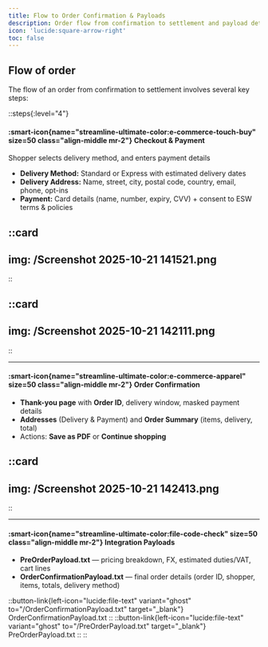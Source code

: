 ```yaml
---
title: Flow to Order Confirmation & Payloads
description: Order flow from confirmation to settlement and payload details
icon: 'lucide:square-arrow-right'
toc: false
---
```


## Flow of order

The flow of an order from confirmation to settlement involves several key steps:

::steps{:level="4"}

#### :smart-icon{name="streamline-ultimate-color:e-commerce-touch-buy" size=50 class="align-middle mr-2"} Checkout & Payment

Shopper selects delivery method, and enters payment details

- **Delivery Method:** Standard or Express with estimated delivery dates  
- **Delivery Address:** Name, street, city, postal code, country, email, phone, opt-ins  
- **Payment:** Card details (name, number, expiry, CVV) + consent to ESW terms & policies

::card
---
img: /Screenshot 2025-10-21 141521.png
---
::

::card
---
img: /Screenshot 2025-10-21 142111.png
---
::

---

#### :smart-icon{name="streamline-ultimate-color:e-commerce-apparel" size=50 class="align-middle mr-2"} Order Confirmation
- **Thank-you page** with **Order ID**, delivery window, masked payment details  
- **Addresses** (Delivery & Payment) and **Order Summary** (items, delivery, total)  
- Actions: **Save as PDF** or **Continue shopping**

::card
---
img: /Screenshot 2025-10-21 142413.png
---
::

---

#### :smart-icon{name="streamline-ultimate-color:file-code-check" size=50 class="align-middle mr-2"} Integration Payloads
- **PreOrderPayload.txt** — pricing breakdown, FX, estimated duties/VAT, cart lines  
- **OrderConfirmationPayload.txt** — final order details (order ID, shopper, items, totals, delivery method)

::button-link{left-icon="lucide:file-text" variant="ghost" to="/OrderConfirmationPayload.txt" target="_blank"}
  OrderConfirmationPayload.txt
::
::button-link{left-icon="lucide:file-text" variant="ghost" to="/PreOrderPayload.txt" target="_blank"}
  PreOrderPayload.txt
::
::
